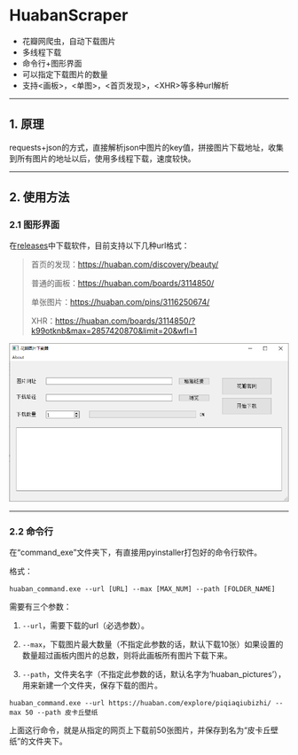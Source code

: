 # HuabanScraper
* 花瓣网爬虫，自动下载图片
* 多线程下载
* 命令行+图形界面
* 可以指定下载图片的数量
* 支持<画板>，<单图>，<首页发现>，\<XHR>等多种url解析

---

## 1. 原理

requests+json的方式，直接解析json中图片的key值，拼接图片下载地址，收集到所有图片的地址以后，使用多线程下载，速度较快。

---

## 2. 使用方法

### 2.1 图形界面

在[releases](https://github.com/Koril33/HuabanScraper/releases)中下载软件，目前支持以下几种url格式：

> 首页的发现：https://huaban.com/discovery/beauty/
>
> 普通的画板：https://huaban.com/boards/3114850/
>
> 单张图片：https://huaban.com/pins/3116250674/
>
> XHR：https://huaban.com/boards/3114850/?k99otknb&max=2857420870&limit=20&wfl=1

![](res/HuabanScrpaerGUI.PNG)

---

### 2.2 命令行

在“command_exe”文件夹下，有直接用pyinstaller打包好的命令行软件。

格式：

```
huaban_command.exe --url [URL] --max [MAX_NUM] --path [FOLDER_NAME]
```

需要有三个参数：

1. `--url`，需要下载的url（必选参数）。

2. `--max`，下载图片最大数量（不指定此参数的话，默认下载10张）如果设置的数量超过画板内图片的总数，则将此画板所有图片下载下来。

3. `--path`，文件夹名字（不指定此参数的话，默认名字为‘huaban_pictures’），用来新建一个文件夹，保存下载的图片。

```
huaban_command.exe --url https://huaban.com/explore/piqiaqiubizhi/ --max 50 --path 皮卡丘壁纸
```

上面这行命令，就是从指定的网页上下载前50张图片，并保存到名为“皮卡丘壁纸”的文件夹下。
